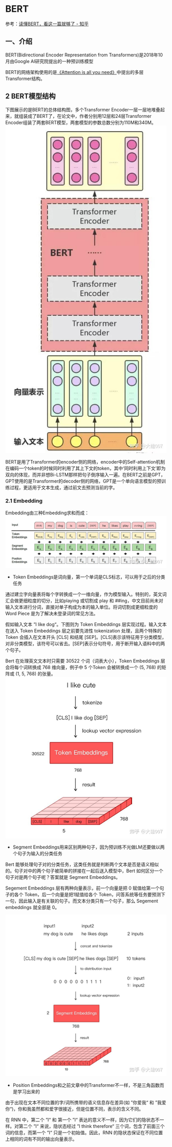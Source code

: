 # BERT
参考：[读懂BERT，看这一篇就够了 - 知乎](https://zhuanlan.zhihu.com/p/403495863)
## 一、介绍
BERT(Bidirectional Encoder Representation from Transformers)是2018年10月由Google AI研究院提出的一种预训练模型

BERT的网络架构使用的是[《Attention is all you need》](https://zhida.zhihu.com/search?content_id=177795576&content_type=Article&match_order=1&q=%E3%80%8AAttention+is+all+you+need%E3%80%8B&zhida_source=entity)中提出的多层Transformer结构。
## **2 BERT模型结构**
下图展示的是BERT的总体结构图，多个Transformer Encoder一层一层地堆叠起来，就组装成了BERT了，在论文中，作者分别用12层和24层Transformer Encoder组装了两套BERT模型，两套模型的参数总数分别为110M和340M。
![image.png](https://raw.githubusercontent.com/lishiyu2006/picgo/main/cdning/202510151751462.png)

BERT是用了Transformer的encoder侧的网络，encoder中的Self-attention机制在编码一个token的时候同时利用了其上下文的token，其中‘同时利用上下文’即为双向的体现，而并非想Bi-LSTM那样把句子倒序输入一遍。在BERT之前是GPT，GPT使用的是Transformer的decoder侧的网络，GPT是一个单向语言模型的预训练过程，更适用于文本生成，通过前文去预测当前的字。

### 2.1 Embedding
Embedding由三种Embedding求和而成：
![image.png](https://raw.githubusercontent.com/lishiyu2006/picgo/main/cdning/202510151755416.png)
- Token Embeddings是词向量，第一个单词是CLS标志，可以用于之后的分类任务

通过建立字向量表将每个字转换成一个一维向量，作为模型输入。特别的，英文词汇会做更细粒度的切分，比如playing 或切割成 play 和 ##ing，中文目前尚未对输入文本进行分词，直接对单子构成为本的输入单位。将词切割成更细粒度的 Word Piece 是为了解决未登录词的常见方法。

假如输入文本 ”I like dog“。下图则为 Token Embeddings 层实现过程。输入文本在送入 Token Embeddings 层之前要先进性 tokenization 处理，且两个特殊的 Token 会插入在文本开头 [CLS] 和结尾 [SEP]。[CLS]表示该特征用于分类模型，对非分类模型，该符号可以省去。[SEP]表示分句符号，用于断开输入语料中的两个句子。

Bert 在处理英文文本时只需要 30522 个词（词表大小），Token Embeddings 层会将每个词转换成 768 维向量，例子中 5 个Token 会被转换成一个 (5, 768) 的矩阵或 (1, 5, 768) 的张量。
![image.png](https://raw.githubusercontent.com/lishiyu2006/picgo/main/cdning/202510151758706.png)
- Segment Embeddings用来区别两种句子，因为预训练不光做LM还要做以两个句子为输入的分类任务

Bert 能够处理句子对的分类任务，这类任务就是判断两个文本是否是语义相似的。句子对中的两个句子被简单的拼接在一起后送入模型中，Bert 如何区分一个句子对是两个句子呢？答案就是 Segment Embeddings。

Segement Embeddings 层有两种向量表示，前一个向量是把 0 赋值给第一个句子的各个 Token，后一个向量是把1赋值给各个 Token，问答系统等任务要预测下一句，因此输入是有关联的句子。而文本分类只有一个句子，那么 Segement embeddings 就全部是 0。

![image.png](https://raw.githubusercontent.com/lishiyu2006/picgo/main/cdning/202510151804020.png)

- Position Embeddings和之前文章中的Transformer不一样，不是三角函数而是学习出来的

由于出现在文本不同位置的字/词所携带的语义信息存在差异(如 ”你爱我“ 和 ”我爱你“)，你和我虽然都和爱字很接近，但是位置不同，表示的含义不同。

在 RNN 中，第二个 ”I“ 和 第一个 ”I“ 表达的意义不一样，因为它们的隐状态不一样。对第二个 ”I“ 来说，隐状态经过 ”I think therefore“ 三个词，包含了前面三个词的信息，而第一个 ”I“ 只是一个初始值。因此，RNN 的隐状态保证在不同位置上相同的词有不同的输出向量表示。